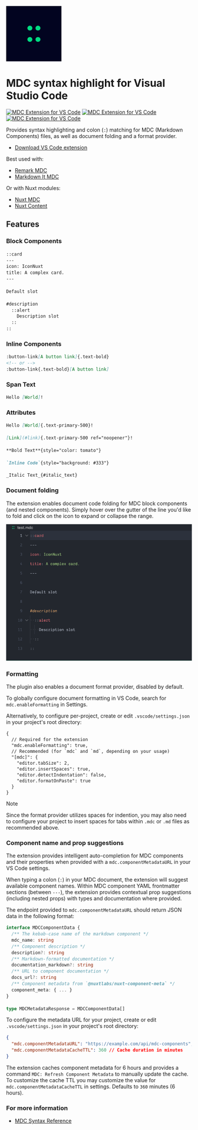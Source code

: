 <img src="./images/icon.png" alt="MDC - Markdown Components by NuxtLabs" width="150" />

# MDC syntax highlight for Visual Studio Code

[![MDC Extension for VS Code][extension-version-src]][extension-href]
[![MDC Extension for VS Code][extension-downloads-src]][extension-href]
[![MDC Extension for VS Code][extension-installs-src]][extension-href]

Provides syntax highlighting and colon (`:`) matching for MDC (Markdown Components) files, as well as document folding and a format provider.

- [Download VS Code extension](https://marketplace.visualstudio.com/items?itemName=Nuxt.mdc)

Best used with:
- [Remark MDC](https://github.com/nuxtlabs/remark-mdc)
- [Markdown It MDC](https://github.com/antfu/markdown-it-mdc)

Or with Nuxt modules:
- [Nuxt MDC](https://github.com/nuxt-modules/mdc)
- [Nuxt Content](https://content.nuxt.com)

## Features

### Block Components

```md
::card
---
icon: IconNuxt
title: A complex card.
---

Default slot

#description
  ::alert
    Description slot
  ::
::
```

### Inline Components

```md
:button-link[A button link]{.text-bold}
<!-- or -->
:button-link{.text-bold}[A button link]
```

### Span Text

```md
Hello [World]!
```

### Attributes

```md
Hello [World]{.text-primary-500}!

[Link](#link){.text-primary-500 ref="noopener"}!

**Bold Text**{style="color: tomato"}

`Inline Code`{style="background: #333"}

_Italic Text_{#italic_text}
```

### Document folding

The extension enables document code folding for MDC block components (and nested components). Simply hover over the gutter of the line you'd like to fold and click on the icon to expand or collapse the range.

![code folding animation](images/code-folding.gif)

### Formatting

The plugin also enables a document format provider, disabled by default.

To globally configure document formatting in VS Code, search for `mdc.enableFormatting` in Settings.

Alternatively, to configure per-project, create or edit `.vscode/settings.json` in your project's root directory:

```jsonc
{
  // Required for the extension
  "mdc.enableFormatting": true,
  // Recommended (for `mdc` and `md`, depending on your usage)
  "[mdc]": {
    "editor.tabSize": 2,
    "editor.insertSpaces": true,
    "editor.detectIndentation": false,
    "editor.formatOnPaste": true
  }
}
```

> [!Note]
> Since the format provider utilizes spaces for indention, you may also need to configure your project to insert spaces for tabs within `.mdc` or `.md` files as recommended above.

### Component name and prop suggestions

The extension provides intelligent auto-completion for MDC components and their properties when provided with a `mdc.componentMetadataURL` in your VS Code settings.

When typing a colon (`:`) in your MDC document, the extension will suggest available component names. Within MDC component YAML frontmatter sections (between `---`), the extension provides contextual prop suggestions (including nested props) with types and documentation where provided.

The endpoint provided to `mdc.componentMetadataURL` should return JSON data in the following format:

```typescript
interface MDCComponentData {
  /** The kebab-case name of the markdown component */
  mdc_name: string
  /** Component description */
  description?: string
  /** Markdown-formatted documentation */
  documentation_markdown?: string
  /** URL to component documentation */
  docs_url?: string
  /** Component metadata from `@nuxtlabs/nuxt-component-meta` */
  component_meta: { ... }
}

type MDCMetadataResponse = MDCComponentData[]
```

To configure the metadata URL for your project, create or edit `.vscode/settings.json` in your project's root directory:

```json
{
  "mdc.componentMetadataURL": "https://example.com/api/mdc-components",
  "mdc.componentMetadataCacheTTL": 360 // Cache duration in minutes
}
```

The extension caches component metadata for 6 hours and provides a command `MDC: Refresh Component Metadata` to manually update the cache. To customize the cache TTL you may customize the value for `mdc.componentMetadataCacheTTL` in settings. Defaults to `360` minutes (6 hours).

### For more information

* [MDC Syntax Reference](https://content.nuxt.com/usage/markdown#introduction)

<!-- Badges -->
[extension-href]: https://marketplace.visualstudio.com/items?itemName=Nuxt.mdc
[extension-version-src]: https://img.shields.io/visual-studio-marketplace/v/Nuxt.mdc?label=Visual%20Studio%20Code&style=flat&colorA=020420&colorB=28CF8D
[extension-downloads-src]: https://img.shields.io/visual-studio-marketplace/d/Nuxt.mdc?style=flat&colorA=020420&colorB=28CF8D
[extension-installs-src]: https://img.shields.io/visual-studio-marketplace/i/Nuxt.mdc?style=flat&colorA=020420&colorB=28CF8D
